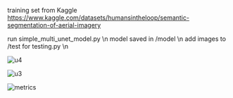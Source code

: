 training set from Kaggle https://www.kaggle.com/datasets/humansintheloop/semantic-segmentation-of-aerial-imagery

run simple_multi_unet_model.py \n
model saved in /model \n
add images to /test for testing.py \n

![u4](https://github.com/Codsssworth/Semantic-segmentaion-of-ariel-images/assets/44846718/8cfb5a9b-a5f5-4975-a8f9-74e956eb2a21)


![u3](https://github.com/Codsssworth/Semantic-segmentaion-of-ariel-images/assets/44846718/815923ca-cc2e-41d5-b1fa-41722fbb3868)

![metrics](https://github.com/Codsssworth/Semantic-segmentaion-of-ariel-images/assets/44846718/0a11be4f-bf0d-4e42-a490-1dae0e902a82)

